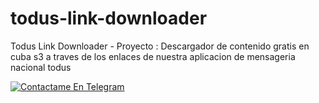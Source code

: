 # todus-link-downloader
Todus Link Downloader - Proyecto : Descargador de contenido gratis en cuba s3 a traves de los enlaces de nuestra aplicacion de mensageria nacional todus

[![Contactame En Telegram](https://img.icons8.com/color-glass/344/telegram-app.png)](https://t.me/obisoftdev)

